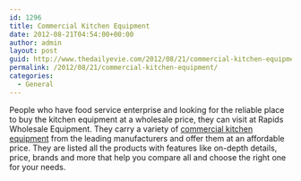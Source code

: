 ```yaml
---
id: 1296
title: Commercial Kitchen Equipment
date: 2012-08-21T04:54:00+00:00
author: admin
layout: post
guid: http://www.thedailyevie.com/2012/08/21/commercial-kitchen-equipment/
permalink: /2012/08/21/commercial-kitchen-equipment/
categories:
  - General
---
```

People who have food service enterprise and looking for the reliable place to buy the kitchen equipment at a wholesale price, they can visit at Rapids Wholesale Equipment. They carry a variety of [commercial kitchen equipment](http://rapidswholesale.com/kitchen-equipment.html) from the leading manufacturers and offer them at an affordable price. They are listed all the products with features like on-depth details, price, brands and more that help you compare all and choose the right one for your needs.